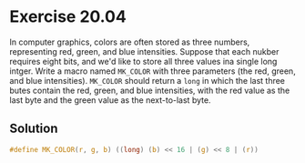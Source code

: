 # Exercise 20.04

In computer graphics, colors are often stored as three numbers, representing
red, green, and blue intensities. Suppose that each nukber requires eight bits,
and we'd like to store all three values ina single long intger. Write a macro
named `MK_COLOR` with three parameters (the red, green, and blue intensities).
`MK_COLOR` should return a `long` in which the last three butes contain the red,
green, and blue intensities, with the red value as the last byte and the green
value as the next-to-last byte.

## Solution

```c
#define MK_COLOR(r, g, b) ((long) (b) << 16 | (g) << 8 | (r))
```
